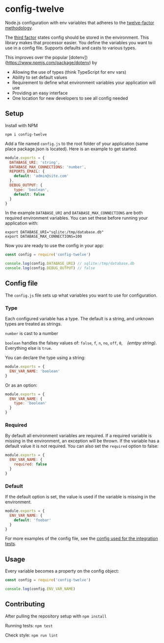 # config-twelve
Node.js configuration with env variables that adheres to the [twelve-factor methodology](https://12factor.net/).

The [third factor](https://12factor.net/config) states config should be stored in the environment. This library makes that processor easier. You define the variables you want to use in a config file. Supports defaults and casts to various types.

This improves over the popular [dotenv])(https://www.npmjs.com/package/dotenv) by
- Allowing the use of types (think TypeScript for env vars)
- Ability to set default values
- Requirement to define what environment variables your application will use
- Providing an easy interface
- One location for new developers to see all config needed

## Setup
Install with NPM
```
npm i config-twelve
```

Add a file named `config.js` to the root folder of your application (same place package.json is located). Here is an example to get started.

```js
module.exports = {
  DATABASE_URI: 'string',
  DATABASE_MAX_CONNECTIONS: 'number',
  REPORTS_EMAIL: {
    default: 'admin@site.com'
  },
  DEBUG_OUTPUT: {
    type: 'boolean',
    default: false
  }
}
```

In the example ```DATABASE_URI``` and ```DATABASE_MAX_CONNECTIONS``` are both required environment variables. You can set these before running your application with:
```
export DATABASE_URI="sqlite:/tmp/database.db"
export DATABASE_MAX_CONNECTIONS=100
```

Now you are ready to use the config in your app:
```js
const config = require('config-twelve')

console.log(config.DATABASE_URI) // sqlite:/tmp/database.db
console.log(config.DEBUG_OUTPUT) // false
```

## Config file
The `config.js` file sets up what variables you want to use for configuration.
### Type
Each configured variable has a type. The default is a string, and unknown types are treated as strings.

`number` is cast to a number

`boolean` handles the falsey values of: `false`, `f`, `n`, `no`, `off`, `0`, ` ` *(emtpy string)*. Everything else is `true`.

You can declare the type using a string:
```js
module.exports = {
  ENV_VAR_NAME: 'boolean'
}
```
Or as an option:
```js
module.exports = {
  ENV_VAR_NAME: {
    type: 'boolean'
  }
}
```
### Required
By default all environment variables are required. If a required variable is missing in the environment, an exception will be thrown. If the variable has a default value it is not required. You can also set the `required` option to false:
```js
module.exports = {
  ENV_VAR_NAME: {
    required: false
  }
}
```
### Default
If the default option is set, the value is used if the variable is missing in the environment.
```js
module.exports = {
  ENV_VAR_NAME: {
    default: 'foobar'
  }
}
```

For more examples of the config file, see the [config used for the integration tests](https://github.com/justinkalland/config-twelve/blob/master/tests/integration-test-config.js).

## Usage
Every variable becomes a property on the config object:
```js
const config = require('config-twelve')

console.log(config.ENV_VAR_NAME)
```

## Contributing
After pulling the repository setup with ```npm install```

Running tests: ```npm test```

Check style: ```npm run lint```
